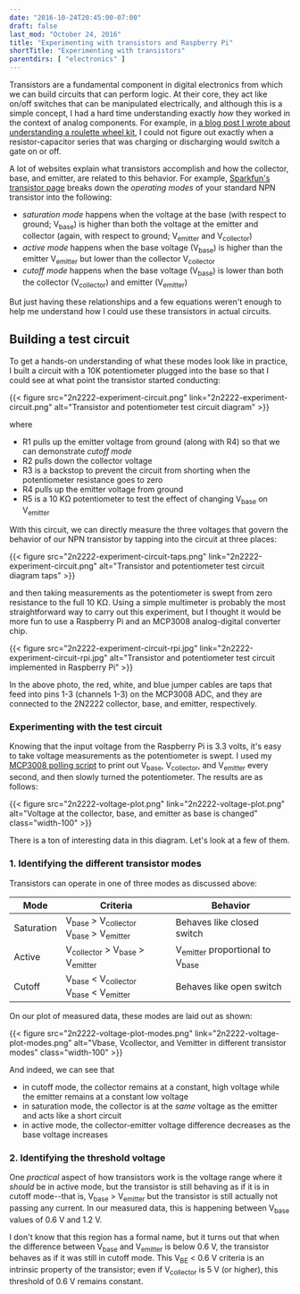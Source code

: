 ```yaml
---
date: "2016-10-24T20:45:00-07:00"
draft: false
last_mod: "October 24, 2016"
title: "Experimenting with transistors and Raspberry Pi"
shortTitle: "Experimenting with transistors"
parentdirs: [ "electronics" ]
---
```


Transistors are a fundamental component in digital electronics from which we
can build circuits that can perform logic.  At their core, they act like
on/off switches that can be manipulated electrically, and although this is a
simple concept, I had a hard time understanding exactly _how_ they worked in
the context of analog components.  For example, in [a blog post I wrote about
understanding a roulette wheel kit][mk152 blog], I could not figure out exactly
when a resistor-capacitor series that was charging or discharging would switch
a gate on or off.

A lot of websites explain what transistors accomplish and how the collector,
base, and emitter, are related to this behavior.  For example, [Sparkfun's
transistor page][sparkfun transistor page] breaks down the _operating modes_ of
your standard NPN transistor into the following:

- *saturation mode* happens when the voltage at the base (with respect to
  ground; V<sub>base</sub>) is higher than both the voltage at the emitter
  and collector (again, with respect to ground; V<sub>emitter</sub> and
  V<sub>collector</sub>)
- *active mode* happens when the base voltage (V<sub>base</sub>) is higher
  than the emitter V<sub>emitter</sub> but lower than the collector
  V<sub>collector</sub>
- *cutoff mode* happens when the base voltage (V<sub>base</sub>) is lower than
  both the collector (V<sub>collector</sub>) and emitter (V<sub>emitter</sub>)

But just having these relationships and a few equations weren't enough to help
me understand how I could use these transistors in actual circuits.

## Building a test circuit

To get a hands-on understanding of what these modes look like in practice, I
built a circuit with a 10K potentiometer plugged into the base so that I could
see at what point the transistor started conducting:

<div class="shortcode">
{{< figure src="2n2222-experiment-circuit.png" link="2n2222-experiment-circuit.png" alt="Transistor and potentiometer test circuit diagram" >}}
</div>

where

- R1 pulls up the emitter voltage from ground (along with R4) so that we can
  demonstrate _cutoff mode_
- R2 pulls down the collector voltage
- R3 is a backstop to prevent the circuit from shorting when the potentiometer
  resistance goes to zero
- R4 pulls up the emitter voltage from ground
- R5 is a 10 K&Omega; potentiometer to test the effect of changing
  V<sub>base</sub> on V<sub>emitter</sub>

With this circuit, we can directly measure the three voltages that govern the
behavior of our NPN transistor by tapping into the circuit at three places:

<div class="shortcode">
{{< figure src="2n2222-experiment-circuit-taps.png" link="2n2222-experiment-circuit.png" alt="Transistor and potentiometer test circuit diagram taps" >}}
</div>

and then taking measurements as the potentiometer is swept from zero resistance
to the full 10 K&Omega;.  Using a simple multimeter is probably the most
straightforward way to carry out this experiment, but I thought it would be
more fun to use a Raspberry Pi and an MCP3008 analog-digital converter chip.

<div class="shortcode">
{{< figure src="2n2222-experiment-circuit-rpi.jpg" link="2n2222-experiment-circuit-rpi.jpg" alt="Transistor and potentiometer test circuit implemented in Raspberry Pi" >}}
</div>

In the above photo, the red, white, and blue jumper cables are taps that feed
into pins 1-3 (channels 1-3) on the MCP3008 ADC, and they are connected to the
2N2222 collector, base, and emitter, respectively.

### Experimenting with the test circuit

Knowing that the input voltage from the Raspberry Pi is 3.3 volts, it's easy
to take voltage measurements as the potentiometer is swept.  I used my [MCP3008
polling script][poll_mcp3008.py] to print out V<sub>base</sub>,
V<sub>collector</sub>, and V<sub>emitter</sub> every second, and then slowly
turned the potentiometer.  The results are as follows:

<div class="shortcode">
{{< figure src="2n2222-voltage-plot.png" link="2n2222-voltage-plot.png" alt="Voltage at the collector, base, and emitter as base is changed"  class="width-100" >}}
</div>

There is a ton of interesting data in this diagram.  Let's look at a few of
them.

### 1. Identifying the different transistor modes

Transistors can operate in one of three modes as discussed above:

Mode       | Criteria | Behavior
-----------|----------|---------
Saturation | V<sub>base</sub> &gt; V<sub>collector</sub><br>V<sub>base</sub> &gt; V<sub>emitter</sub> | Behaves like closed switch
Active     | V<sub>collector</sub> &gt; V<sub>base</sub> &gt; V<sub>emitter</sub> | V<sub>emitter</sub> proportional to V<sub>base</sub>
Cutoff     | V<sub>base</sub> &lt; V<sub>collector</sub><br>V<sub>base</sub> &lt; V<sub>emitter</sub> | Behaves like open switch

On our plot of measured data, these modes are laid out as shown:

<div class="shortcode">
{{< figure src="2n2222-voltage-plot-modes.png" link="2n2222-voltage-plot-modes.png" alt="Vbase, Vcollector, and Vemitter in different transistor modes"  class="width-100" >}}
</div>

And indeed, we can see that

- in cutoff mode, the collector remains at a constant, high voltage while the
  emitter remains at a constant low voltage
- in saturation mode, the collector is at the _same_ voltage as the emitter
  and acts like a short circuit
- in active mode, the collector-emitter voltage difference decreases as the
  base voltage increases

### 2. Identifying the threshold voltage

One _practical_ aspect of how transistors work is the voltage range where it
_should_ be in active mode, but the transistor is still behaving as if it is in
cutoff mode--that is, V<sub>base</sub> &gt; V<sub>emitter</sub> but the
transistor is still actually not passing any current.  In our measured data,
this is happening between V<sub>base</sub> values of 0.6 V and 1.2 V.

I don't know that this region has a formal name, but it turns out that when the
difference between V<sub>base</sub> and V<sub>emitter</sub> is below 0.6 V, the
transistor behaves as if it was still in cutoff mode.  This V<sub>BE</sub> &lt;
0.6 V criteria is an intrinsic property of the transistor; even if
V<sub>collector</sub> is 5 V (or higher), this threshold of 0.6 V remains
constant.

[mk152 blog]: https://glennklockwood.blogspot.com/2016/10/learning-electronics-with-roulette.html
[sparkfun transistor page]: https://learn.sparkfun.com/tutorials/transistors#operation-modes
[poll_mcp3008.py]: https://github.com/glennklockwood/raspberrypi/blob/89cb8fb3240d475dde438f0509467932628a7734/poll_mcp3008.py
